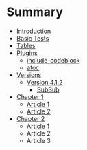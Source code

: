 # Summary

* [Introduction](README.md)
* [Basic Tests](basic_tests.md)
* [Tables](tables.md)
* [Plugins](plugins/plugins.md)
   * [include-codeblock](plugins/include-codeblock.md)
   * [atoc](plugins/atoc.md)
* [Versions](versions/versions.md)
   * [Version 4.1.2](versions/version_412.md)
       * [SubSub](versions/subsub.md)
* [Chapter 1](chapter1/chapter_1.md)
   * [Article 1](chapter1/article_1.md)
   * [Article 2](chapter1/article_2.md)
* [Chapter 2](chapter2/chapter_2.md)
   * [Article 1](chapter2/article_1.md)
   * Article 2
   * Article 3

